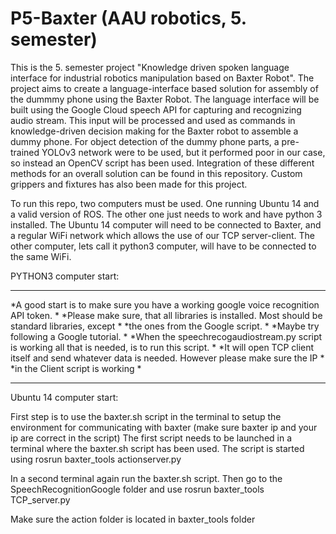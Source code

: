 # P5-Baxter (AAU robotics, 5. semester)
This is the 5. semester project "Knowledge driven spoken language interface for industrial robotics manipulation based on Baxter Robot".
The project aims to create a language-interface based solution for assembly of the dummmy phone using the Baxter Robot. The language interface will be built using the Google Cloud speech API for capturing and recognizing audio stream. This input will be processed and used as commands in knowledge-driven decision making for the Baxter robot to assemble a dummy phone. For object detection of the dummy phone parts, a pre-trained YOLOv3 network were to be used, but it performed poor in our case, so instead an OpenCV script has been used. Integration of these different methods for an overall solution can be found in this repository. Custom grippers and fixtures has also been made for this project.

To run this repo, two computers must be used. One running Ubuntu 14 and a valid version of ROS. The other one just needs to work and have python 3 installed.
The Ubuntu 14 computer will need to be connected to Baxter, and a regular WiFi network which allows the use of our TCP server-client.
The other computer, lets call it python3 computer, will have to be connected to the same WiFi. 

PYTHON3 computer start:
*****************************************************************************************************
*A good start is to make sure you have a working google voice recognition API token.                *
*Please make sure, that all libraries is installed. Most should be standard libraries, except       *
*the ones from the Google script.                                                                   *
*Maybe try following a Google tutorial.                                                             *
*When the speechrecogaudiostream.py script is working all that is needed, is to run this script.    *
*It will open TCP client itself and send whatever data is needed. However please make sure the IP   *
*in the Client script is working                                                                    *
*****************************************************************************************************

Ubuntu 14 computer start:

First step is to use the baxter.sh script in the terminal to setup the environment for communicating with baxter (make sure baxter ip and your ip are correct in the script)
The first script needs to be launched in a terminal where the baxter.sh script has been used. The script is started using rosrun baxter_tools actionserver.py

In a second terminal again run the baxter.sh script. Then go to the SpeechRecognitionGoogle folder and use rosrun baxter_tools TCP_server.py

Make sure the action folder is located in baxter_tools folder